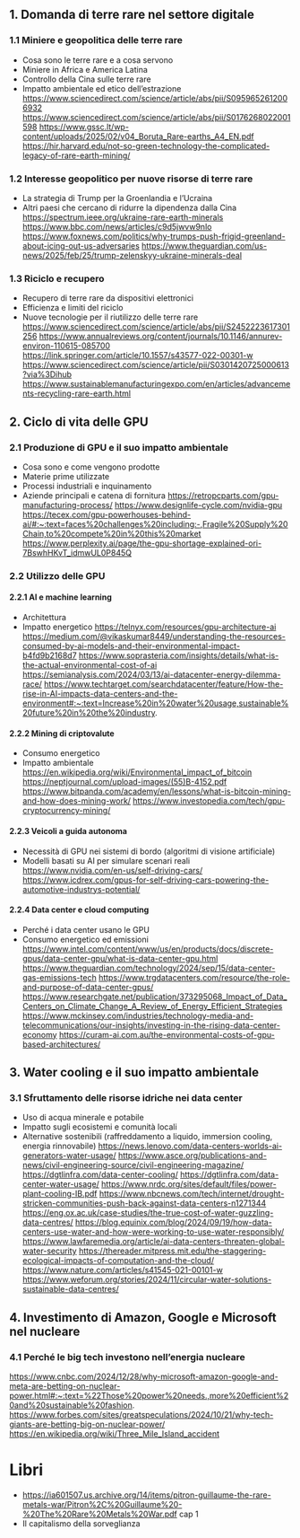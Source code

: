 ## 1. Domanda di terre rare nel settore digitale
### 1.1 Miniere e geopolitica delle terre rare
- Cosa sono le terre rare e a cosa servono
- Miniere in Africa e America Latina
- Controllo della Cina sulle terre rare
- Impatto ambientale ed etico dell’estrazione
https://www.sciencedirect.com/science/article/abs/pii/S0959652612006932
https://www.sciencedirect.com/science/article/abs/pii/S0176268022001598
https://www.gssc.lt/wp-content/uploads/2025/02/v04_Boruta_Rare-earths_A4_EN.pdf
https://hir.harvard.edu/not-so-green-technology-the-complicated-legacy-of-rare-earth-mining/
### 1.2 Interesse geopolitico per nuove risorse di terre rare
- La strategia di Trump per la Groenlandia e l’Ucraina
- Altri paesi che cercano di ridurre la dipendenza dalla Cina
https://spectrum.ieee.org/ukraine-rare-earth-minerals
https://www.bbc.com/news/articles/c9d5jwvw9nlo
https://www.foxnews.com/politics/why-trumps-push-frigid-greenland-about-icing-out-us-adversaries
https://www.theguardian.com/us-news/2025/feb/25/trump-zelenskyy-ukraine-minerals-deal
### 1.3 Riciclo e recupero
- Recupero di terre rare da dispositivi elettronici
- Efficienza e limiti del riciclo
- Nuove tecnologie per il riutilizzo delle terre rare
https://www.sciencedirect.com/science/article/abs/pii/S2452223617301256
https://www.annualreviews.org/content/journals/10.1146/annurev-environ-110615-085700
https://link.springer.com/article/10.1557/s43577-022-00301-w
https://www.sciencedirect.com/science/article/pii/S0301420725000613?via%3Dihub
https://www.sustainablemanufacturingexpo.com/en/articles/advancements-recycling-rare-earth.html
## 2. Ciclo di vita delle GPU
### 2.1 Produzione di GPU e il suo impatto ambientale
- Cosa sono e come vengono prodotte
- Materie prime utilizzate
- Processi industriali e inquinamento
- Aziende principali e catena di fornitura
https://retropcparts.com/gpu-manufacturing-process/
https://www.designlife-cycle.com/nvidia-gpu
https://tecex.com/gpu-powerhouses-behind-ai/#:~:text=faces%20challenges%20including:-,Fragile%20Supply%20Chain,to%20compete%20in%20this%20market
https://www.perplexity.ai/page/the-gpu-shortage-explained-ori-7BswhHKvT_idmwUL0P845Q
### 2.2 Utilizzo delle GPU 
#### 2.2.1 AI e machine learning
- Architettura
- Impatto energetico
https://telnyx.com/resources/gpu-architecture-ai
https://medium.com/@vikaskumar8449/understanding-the-resources-consumed-by-ai-models-and-their-environmental-impact-b4fd9b2168d7
https://www.soprasteria.com/insights/details/what-is-the-actual-environmental-cost-of-ai
https://semianalysis.com/2024/03/13/ai-datacenter-energy-dilemma-race/
https://www.techtarget.com/searchdatacenter/feature/How-the-rise-in-AI-impacts-data-centers-and-the-environment#:~:text=Increase%20in%20water%20usage,sustainable%20future%20in%20the%20industry.
#### 2.2.2 Mining di criptovalute
- Consumo energetico
- Impatto ambientale
https://en.wikipedia.org/wiki/Environmental_impact_of_bitcoin
https://neptjournal.com/upload-images/(55)B-4152.pdf
https://www.bitpanda.com/academy/en/lessons/what-is-bitcoin-mining-and-how-does-mining-work/
https://www.investopedia.com/tech/gpu-cryptocurrency-mining/
#### 2.2.3 Veicoli a guida autonoma
- Necessità di GPU nei sistemi di bordo (algoritmi di visione artificiale)
- Modelli basati su AI per simulare scenari reali
https://www.nvidia.com/en-us/self-driving-cars/
https://www.icdrex.com/gpus-for-self-driving-cars-powering-the-automotive-industrys-potential/
#### 2.2.4 Data center e cloud computing
- Perché i data center usano le GPU
- Consumo energetico ed emissioni
https://www.intel.com/content/www/us/en/products/docs/discrete-gpus/data-center-gpu/what-is-data-center-gpu.html
https://www.theguardian.com/technology/2024/sep/15/data-center-gas-emissions-tech
https://www.trgdatacenters.com/resource/the-role-and-purpose-of-data-center-gpus/
https://www.researchgate.net/publication/373295068_Impact_of_Data_Centers_on_Climate_Change_A_Review_of_Energy_Efficient_Strategies
https://www.mckinsey.com/industries/technology-media-and-telecommunications/our-insights/investing-in-the-rising-data-center-economy
https://curam-ai.com.au/the-environmental-costs-of-gpu-based-architectures/
## 3. Water cooling e il suo impatto ambientale
### 3.1 Sfruttamento delle risorse idriche nei data center
- Uso di acqua minerale e potabile
- Impatto sugli ecosistemi e comunità locali
- Alternative sostenibili (raffreddamento a liquido, immersion cooling, energia rinnovabile)
https://news.lenovo.com/data-centers-worlds-ai-generators-water-usage/
https://www.asce.org/publications-and-news/civil-engineering-source/civil-engineering-magazine/
https://dgtlinfra.com/data-center-cooling/
https://dgtlinfra.com/data-center-water-usage/
https://www.nrdc.org/sites/default/files/power-plant-cooling-IB.pdf
https://www.nbcnews.com/tech/internet/drought-stricken-communities-push-back-against-data-centers-n1271344
https://eng.ox.ac.uk/case-studies/the-true-cost-of-water-guzzling-data-centres/
https://blog.equinix.com/blog/2024/09/19/how-data-centers-use-water-and-how-were-working-to-use-water-responsibly/
https://www.lawfaremedia.org/article/ai-data-centers-threaten-global-water-security
https://thereader.mitpress.mit.edu/the-staggering-ecological-impacts-of-computation-and-the-cloud/
https://www.nature.com/articles/s41545-021-00101-w
https://www.weforum.org/stories/2024/11/circular-water-solutions-sustainable-data-centres/
## 4. Investimento di Amazon, Google e Microsoft nel nucleare
### 4.1 Perché le big tech investono nell’energia nucleare
https://www.cnbc.com/2024/12/28/why-microsoft-amazon-google-and-meta-are-betting-on-nuclear-power.html#:~:text=%22Those%20power%20needs.,more%20efficient%20and%20sustainable%20fashion.
https://www.forbes.com/sites/greatspeculations/2024/10/21/why-tech-giants-are-betting-big-on-nuclear-power/
https://en.wikipedia.org/wiki/Three_Mile_Island_accident
# Libri
- https://ia601507.us.archive.org/14/items/pitron-guillaume-the-rare-metals-war/Pitron%2C%20Guillaume%20-%20The%20Rare%20Metals%20War.pdf cap 1
- Il capitalismo della sorveglianza

